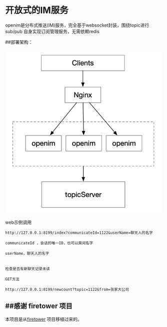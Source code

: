 # 开放式的IM服务


openim是分布式推送(IM)服务，完全基于websocket封装，围绕topic进行sub/pub
自身实现订阅管理服务，无需依赖redis



##部署架构：

![openim](document/openim.png)



web示例调用

```
http://127.0.0.1:8199/index?communicateId=1122&userName=聊天人的名字

communicateId ，会话的唯一ID，也可以房间名字

userName，聊天人的名字


检查是否有新聊天记录未读

GET方法

http://127.0.0.1:8199/newcount?topic=1122&from=张家大公司  

```



## ##感谢 firetower 项目
本项目是从[firetower](https://github.com/holdno/firetower) 项目移植过来的。
